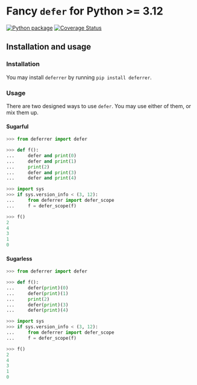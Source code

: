 # Fancy `defer` for Python >= 3.12

[![Python package](https://github.com/Azureblade3808/py-deferrer/actions/workflows/python-package.yml/badge.svg)](https://github.com/Azureblade3808/py-deferrer/actions/workflows/python-package.yml)
[![Coverage Status](https://coveralls.io/repos/github/Azureblade3808/py-deferrer/badge.svg)](https://coveralls.io/github/Azureblade3808/py-deferrer)

## Installation and usage

### Installation

You may install `deferrer` by running `pip install deferrer`.

### Usage

There are two designed ways to use `defer`. You may use either of them, or mix them up.

#### Sugarful

```python
>>> from deferrer import defer

>>> def f():
...     defer and print(0)
...     defer and print(1)
...     print(2)
...     defer and print(3)
...     defer and print(4)

>>> import sys
>>> if sys.version_info < (3, 12):
...     from deferrer import defer_scope
...     f = defer_scope(f)

>>> f()
2
4
3
1
0

```

#### Sugarless

```python
>>> from deferrer import defer

>>> def f():
...     defer(print)(0)
...     defer(print)(1)
...     print(2)
...     defer(print)(3)
...     defer(print)(4)

>>> import sys
>>> if sys.version_info < (3, 12):
...     from deferrer import defer_scope
...     f = defer_scope(f)

>>> f()
2
4
3
1
0

```
